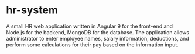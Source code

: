# hr-system
A small HR web application written in Angular 9 for the front-end and Node.js for the backend, MongoDB for the database. The application allows administrator to enter employee names, salary information, deductions, and perform some calculations for their pay based on the information input.
